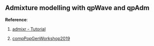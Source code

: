 ## Admixture modelling with qpWave and qpAdm






**Reference**:

1. [admixr - Tutorial](https://bodkan.net/admixr/articles/tutorial.html#qpwave-and-qpadm)

2. [compPopGenWorkshop2019](https://github.com/stschiff/compPopGenWorkshop2019_docs/blob/master/contents/05_qpwave_qpadm/qpwave_qpadm.rst)
